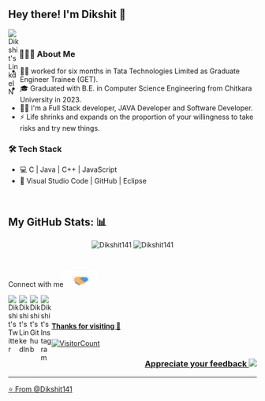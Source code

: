 <h2> Hey there! I'm Dikshit 🌟</h2>

<a href="https://www.linkedin.com/in/dikshitkapoor/">
  <img align="left" alt="Dikshit's LinkdeIN" width="22px" src="https://cdn2.iconfinder.com/data/icons/social-media-2199/64/social_media_isometric_14-linkedin-256.png" />
</a>
<br>
<h3> 👨🏻‍💻 About Me </h3>

- 👨‍💼 worked for six months in Tata Technologies Limited as Graduate Engineer Trainee (GET).
- 🎓 Graduated with B.E. in Computer Science Engineering from Chitkara University in 2023.
- 👨‍💻 I'm a Full Stack developer, JAVA Developer and Software Developer. 
- ⚡ Life shrinks and expands on the proportion of your willingness to take risks and try new things.

<h3>🛠 Tech Stack</h3>

- 💻 C | Java | C++ | JavaScript
- 🔧 Visual Studio Code | GitHub | Eclipse


<br>

## My GitHub Stats: 📊
<p align="center">
  <img height="180em" src="https://github-readme-stats.vercel.app/api?username=Dikshit141&theme=radical&show_icons=true&count_private=true" alt="Dikshit141":: Profile Stats" />
  <img height="180em" src="https://github-readme-stats.vercel.app/api/top-langs/?username=Dikshit141&langs_count=8&theme=radical&layout=compact" alt="Dikshit141":: Top Langs" />
</p>

<br>

Connect with me<img src="https://github.com/SatYu26/SatYu26/blob/master/Assets/Handshake.gif" height="32px">
<p>
 <a href="https://twitter.com/Dikshit_kapoor">
  <img align="left" alt="Dikshit's Twitter" width="22px" src="https://cdn.jsdelivr.net/npm/simple-icons@v3/icons/twitter.svg" />
 </a>
<a href="https://www.linkedin.com/in/dikshitkapoor/">
  <img align="left" alt="Dikshit's LinkedIn" width="22px" src="https://cdn.jsdelivr.net/npm/simple-icons@v3/icons/linkedin.svg" />
</a>
<a href="https://github.com/Dikshit141">
  <img align="left" alt="Dikshit's Github" width="22px" src="https://cdn.jsdelivr.net/npm/simple-icons@v3/icons/github.svg" />
</a>
 <a href="https://www.instagram.com/kapoor.dikshit/">
   <img align="left" alt="Dikshit's Instagram" width="22px" src="https://cdn.jsdelivr.net/npm/simple-icons@3.13.0/icons/instagram.svg" />
 <br>
 <br>
 
 #### Thanks for visiting :gift:
![VisitorCount](https://profile-counter.glitch.me/Dikshit141/count.svg)

<h3 align="right">Appreciate your feedback <img src="https://media.giphy.com/media/26FPJGjhefSJuaRhu/giphy.gif" width="60px"></h3>

---

⭐️ From [@Dikshit141](https://github.com/Dikshit141)
